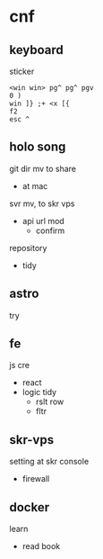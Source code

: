 
# cnf


## keyboard

sticker
```
<win win> pg^ pg^ pgv
0 )
win ]} ;+ <x [{
f2
esc ^
```


## holo song

git dir mv to share
- at mac


svr mv, to skr vps
- api url mod
  - confirm


repository
- tidy


## astro

try


## fe

js cre
- react
- logic tidy
  - rslt row
  - fltr


## skr-vps

setting at skr console
- firewall


## docker

learn
- read book



